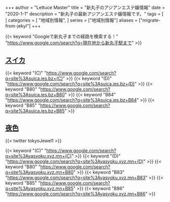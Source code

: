+++
author = "Lettuce Master"
title = "新丸子のアジアンエステ嬢情報"
date = "2020-1-1"
description = "新丸子の最新アジアンエステ嬢情報です。"
tags = [
]
categories = [
    "地域別情報",
]
series = ["地域別情報"]
aliases = ["migrate-from-jekyl"]
+++

{{< keyword "Googleで新丸子までの経路を検索する！" "https://www.google.com/search?q=現在地から新丸子駅まで" >}}

## [スイカ](https://suica.ies.bz/)
{{< keyword "(C)" "https://www.google.com/search?q=site%3Asuica.ies.bz+(C)" >}} {{< keyword "(D)" "https://www.google.com/search?q=site%3Asuica.ies.bz+(D)" >}} {{< keyword "B80" "https://www.google.com/search?q=site%3Asuica.ies.bz+B80" >}} {{< keyword "B84" "https://www.google.com/search?q=site%3Asuica.ies.bz+B84" >}} {{< keyword "B85" "https://www.google.com/search?q=site%3Asuica.ies.bz+B85" >}} 

## [夜色](https://yasyoku.xyz.mn/)


{{< twitter tokyoJewel1 >}}

{{< keyword "(C)" "https://www.google.com/search?q=site%3Ayasyoku.xyz.mn+(C)" >}} {{< keyword "(D)" "https://www.google.com/search?q=site%3Ayasyoku.xyz.mn+(D)" >}} {{< keyword "B80" "https://www.google.com/search?q=site%3Ayasyoku.xyz.mn+B80" >}} {{< keyword "B83" "https://www.google.com/search?q=site%3Ayasyoku.xyz.mn+B83" >}} {{< keyword "B85" "https://www.google.com/search?q=site%3Ayasyoku.xyz.mn+B85" >}} {{< keyword "B86" "https://www.google.com/search?q=site%3Ayasyoku.xyz.mn+B86" >}} 

